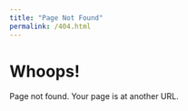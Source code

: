 ```yaml
---
title: "Page Not Found"
permalink: /404.html
---
```


# Whoops!

Page not found. Your page is at another URL.
